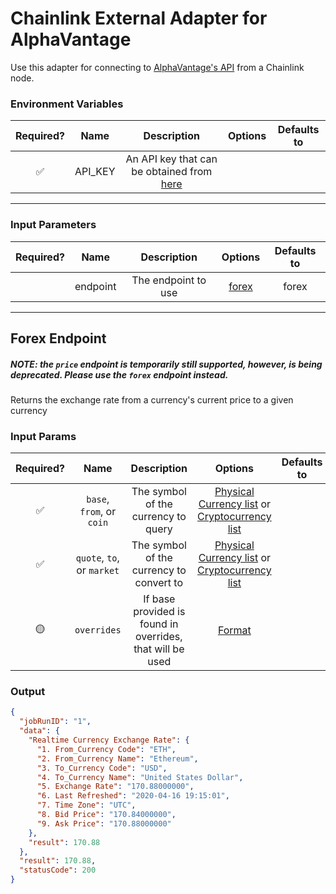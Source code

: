 # Chainlink External Adapter for AlphaVantage

Use this adapter for connecting to [AlphaVantage's API](https://www.alphavantage.co/documentation/) from a Chainlink node.

### Environment Variables

| Required? |  Name   |                                        Description                                        | Options | Defaults to |
| :-------: | :-----: | :---------------------------------------------------------------------------------------: | :-----: | :---------: |
|    ✅     | API_KEY | An API key that can be obtained from [here](https://www.alphavantage.co/support/#api-key) |         |             |

---

### Input Parameters

| Required? |   Name   |     Description     |         Options          | Defaults to |
| :-------: | :------: | :-----------------: | :----------------------: | :---------: |
|           | endpoint | The endpoint to use | [forex](#Forex-Endpoint) |    forex    |

---

## Forex Endpoint
##### NOTE: the `price` endpoint is temporarily still supported, however, is being deprecated. Please use the `forex` endpoint instead.
Returns the exchange rate from a currency's current price to a given currency

### Input Params

| Required? |            Name            |                        Description                        |                                                                          Options                                                                           | Defaults to |
| :-------: | :------------------------: | :-------------------------------------------------------: | :--------------------------------------------------------------------------------------------------------------------------------------------------------: | :---------: |
|    ✅     | `base`, `from`, or `coin`  |            The symbol of the currency to query            | [Physical Currency list](https://www.alphavantage.co/physical_currency_list/) or [Cryptocurrency list](https://www.alphavantage.co/digital_currency_list/) |             |
|    ✅     | `quote`, `to`, or `market` |         The symbol of the currency to convert to          | [Physical Currency list](https://www.alphavantage.co/physical_currency_list/) or [Cryptocurrency list](https://www.alphavantage.co/digital_currency_list/) |             |
|    🟡     |        `overrides`         | If base provided is found in overrides, that will be used |                                    [Format](../../core/bootstrap/src/lib/external-adapter/overrides/presetSymbols.json)                                    |             |

### Output

```json
{
  "jobRunID": "1",
  "data": {
    "Realtime Currency Exchange Rate": {
      "1. From_Currency Code": "ETH",
      "2. From_Currency Name": "Ethereum",
      "3. To_Currency Code": "USD",
      "4. To_Currency Name": "United States Dollar",
      "5. Exchange Rate": "170.88000000",
      "6. Last Refreshed": "2020-04-16 19:15:01",
      "7. Time Zone": "UTC",
      "8. Bid Price": "170.84000000",
      "9. Ask Price": "170.88000000"
    },
    "result": 170.88
  },
  "result": 170.88,
  "statusCode": 200
}
```

